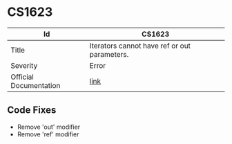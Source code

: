 # CS1623

| Id                     | CS1623                                                            |
| ---------------------- | ----------------------------------------------------------------- |
| Title                  | Iterators cannot have ref or out parameters\.                     |
| Severity               | Error                                                             |
| Official Documentation | [link](http://docs.microsoft.com/en-us/dotnet/csharp/misc/cs1623) |

## Code Fixes

* Remove 'out' modifier
* Remove 'ref' modifier

